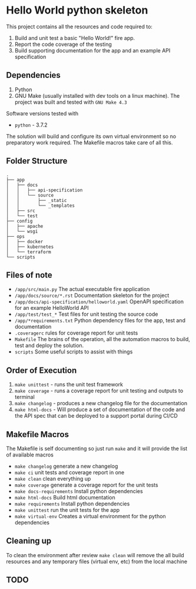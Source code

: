 # Hello World python skeleton 

This project contains all the resources and code required to:

1. Build and unit test a basic "Hello World!" fire app.
2. Report the code coverage of the testing
3. Build supporting documentation for the app and an example API specification

## Dependencies

1. Python
2. GNU Make (usually installed with dev tools on a linux machine). The project was built and tested with `GNU Make 4.3`

Software versions tested with

- `python` - 3.7.2

The solution will build and configure its own virtual environment so no preparatory work required. The Makefile macros take care of all this.

## Folder Structure

``` text
.
├── app
│   ├── docs
│   │   ├── api-specification
│   │   └── source
│   │       ├── _static
│   │       └── _templates
│   ├── src
│   └── test
├── config
│   ├── apache
│   └── wsgi
├── ops
│   ├── docker
│   ├── kubernetes
│   └── terraform
└── scripts

```

## Files of note

- `/app/src/main.py` The actual executable fire application
- `/app/docs/source/*.rst` Documentation skeleton for the project
- `/app/docs/api-specification/helloworld.yaml` OpenAPI specification for an example HelloWorld API
- `/app/test/test_*` Test files for unit testing the source code 
- `/app/*requirements.txt` Python dependency files for the app, test and documentation
- `.coveragerc` rules for coverage report for unit tests
- `Makefile` The brains of the operation, all the automation macros to build, test and deploy the solution.
- `scripts` Some useful scripts to assist with things

## Order of Execution

1. `make unittest` - runs the unit test framework
2. `make coverage` - runs a coverage report for unit testing and outputs to terminal
3. `make changelog` - produces a new changelog file for the documentation
4. `make html-docs` - Will produce a set of documentation of the code and the API spec that can be deployed to a support portal during CI/CD

## Makefile Macros

The Makefile is self documenting so just run `make` and it will provide the list of available macros

- `make changelog`                      generate a new changelog
- `make ci`                             unit tests and coverage report in one
- `make clean`                          clean everything up
- `make coverage`                       generate a coverage report for the unit tests
- `make docs-requirements`              Install python dependencies
- `make html-docs`                      Build html documentation
- `make requirements`                   Install python dependencies
- `make unittest`                       run the unit tests for the app
- `make virtual-env`                    Creates a virtual environment for the python dependencies

## Cleaning up

To clean the environment after review `make clean` will remove the all build resources and any temporary files (virtual env, etc) from the local machine

## TODO

